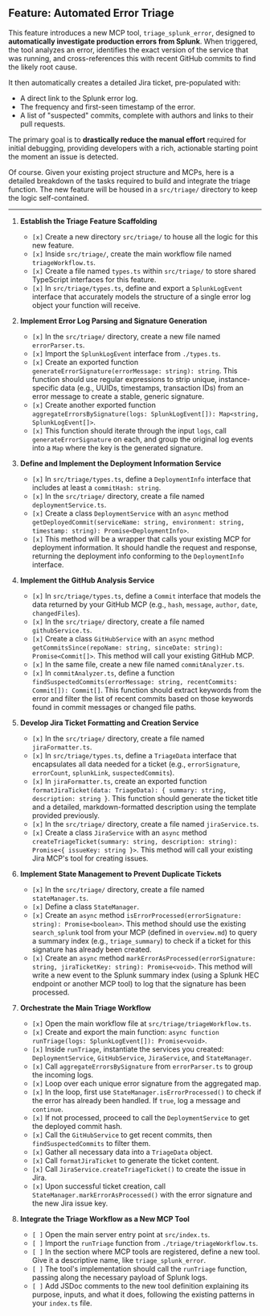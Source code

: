 ## Feature: Automated Error Triage

This feature introduces a new MCP tool, `triage_splunk_error`, designed to **automatically investigate production errors from Splunk**. When triggered, the tool analyzes an error, identifies the exact version of the service that was running, and cross-references this with recent GitHub commits to find the likely root cause.

It then automatically creates a detailed Jira ticket, pre-populated with:
* A direct link to the Splunk error log.
* The frequency and first-seen timestamp of the error.
* A list of "suspected" commits, complete with authors and links to their pull requests.

The primary goal is to **drastically reduce the manual effort** required for initial debugging, providing developers with a rich, actionable starting point the moment an issue is detected.

Of course. Given your existing project structure and MCPs, here is a detailed breakdown of the tasks required to build and integrate the triage function. The new feature will be housed in a `src/triage/` directory to keep the logic self-contained.

***

1.  **Establish the Triage Feature Scaffolding**
    -   `[x]` Create a new directory `src/triage/` to house all the logic for this new feature.
    -   `[x]` Inside `src/triage/`, create the main workflow file named `triageWorkflow.ts`.
    -   `[x]` Create a file named `types.ts` within `src/triage/` to store shared TypeScript interfaces for this feature.
    -   `[x]` In `src/triage/types.ts`, define and export a `SplunkLogEvent` interface that accurately models the structure of a single error log object your function will receive.

2.  **Implement Error Log Parsing and Signature Generation**
    -   `[x]` In the `src/triage/` directory, create a new file named `errorParser.ts`.
    -   `[x]` Import the `SplunkLogEvent` interface from `./types.ts`.
    -   `[x]` Create an exported function `generateErrorSignature(errorMessage: string): string`. This function should use regular expressions to strip unique, instance-specific data (e.g., UUIDs, timestamps, transaction IDs) from an error message to create a stable, generic signature.
    -   `[x]` Create another exported function `aggregateErrorsBySignature(logs: SplunkLogEvent[]): Map<string, SplunkLogEvent[]>`.
    -   `[x]` This function should iterate through the input `logs`, call `generateErrorSignature` on each, and group the original log events into a `Map` where the key is the generated signature.

3.  **Define and Implement the Deployment Information Service**
    -   `[x]` In `src/triage/types.ts`, define a `DeploymentInfo` interface that includes at least a `commitHash: string`.
    -   `[x]` In the `src/triage/` directory, create a file named `deploymentService.ts`.
    -   `[x]` Create a class `DeploymentService` with an `async` method `getDeployedCommit(serviceName: string, environment: string, timestamp: string): Promise<DeploymentInfo>`.
    -   `[x]` This method will be a wrapper that calls your existing MCP for deployment information. It should handle the request and response, returning the deployment info conforming to the `DeploymentInfo` interface.

4.  **Implement the GitHub Analysis Service**
    -   `[x]` In `src/triage/types.ts`, define a `Commit` interface that models the data returned by your GitHub MCP (e.g., `hash`, `message`, `author`, `date`, `changedFiles`).
    -   `[x]` In the `src/triage/` directory, create a file named `githubService.ts`.
    -   `[x]` Create a class `GitHubService` with an `async` method `getCommitsSince(repoName: string, sinceDate: string): Promise<Commit[]>`. This method will call your existing GitHub MCP.
    -   `[x]` In the same file, create a new file named `commitAnalyzer.ts`.
    -   `[x]` In `commitAnalyzer.ts`, define a function `findSuspectedCommits(errorMessage: string, recentCommits: Commit[]): Commit[]`. This function should extract keywords from the error and filter the list of recent commits based on those keywords found in commit messages or changed file paths.

5.  **Develop Jira Ticket Formatting and Creation Service**
    -   `[x]` In the `src/triage/` directory, create a file named `jiraFormatter.ts`.
    -   `[x]` In `src/triage/types.ts`, define a `TriageData` interface that encapsulates all data needed for a ticket (e.g., `errorSignature`, `errorCount`, `splunkLink`, `suspectedCommits`).
    -   `[x]` In `jiraFormatter.ts`, create an exported function `formatJiraTicket(data: TriageData): { summary: string, description: string }`. This function should generate the ticket title and a detailed, markdown-formatted description using the template provided previously.
    -   `[x]` In the `src/triage/` directory, create a file named `jiraService.ts`.
    -   `[x]` Create a class `JiraService` with an `async` method `createTriageTicket(summary: string, description: string): Promise<{ issueKey: string }>`. This method will call your existing Jira MCP's tool for creating issues.

6.  **Implement State Management to Prevent Duplicate Tickets**
    -   `[x]` In the `src/triage/` directory, create a file named `stateManager.ts`.
    -   `[x]` Define a class `StateManager`.
    -   `[x]` Create an `async` method `isErrorProcessed(errorSignature: string): Promise<boolean>`. This method should use the existing `search_splunk` tool from your MCP (defined in `overview.md`) to query a summary index (e.g., `triage_summary`) to check if a ticket for this signature has already been created.
    -   `[x]` Create an `async` method `markErrorAsProcessed(errorSignature: string, jiraTicketKey: string): Promise<void>`. This method will write a new event to the Splunk summary index (using a Splunk HEC endpoint or another MCP tool) to log that the signature has been processed.

7.  **Orchestrate the Main Triage Workflow**
    -   `[x]` Open the main workflow file at `src/triage/triageWorkflow.ts`.
    -   `[x]` Create and export the main function: `async function runTriage(logs: SplunkLogEvent[]): Promise<void>`.
    -   `[x]` Inside `runTriage`, instantiate the services you created: `DeploymentService`, `GitHubService`, `JiraService`, and `StateManager`.
    -   `[x]` Call `aggregateErrorsBySignature` from `errorParser.ts` to group the incoming logs.
    -   `[x]` Loop over each unique error signature from the aggregated map.
    -   `[x]` In the loop, first use `StateManager.isErrorProcessed()` to check if the error has already been handled. If `true`, log a message and `continue`.
    -   `[x]` If not processed, proceed to call the `DeploymentService` to get the deployed commit hash.
    -   `[x]` Call the `GitHubService` to get recent commits, then `findSuspectedCommits` to filter them.
    -   `[x]` Gather all necessary data into a `TriageData` object.
    -   `[x]` Call `formatJiraTicket` to generate the ticket content.
    -   `[x]` Call `JiraService.createTriageTicket()` to create the issue in Jira.
    -   `[x]` Upon successful ticket creation, call `StateManager.markErrorAsProcessed()` with the error signature and the new Jira issue key.

8.  **Integrate the Triage Workflow as a New MCP Tool**
    -   `[ ]` Open the main server entry point at `src/index.ts`.
    -   `[ ]` Import the `runTriage` function from `./triage/triageWorkflow.ts`.
    -   `[ ]` In the section where MCP tools are registered, define a new tool. Give it a descriptive name, like `triage_splunk_error`.
    -   `[ ]` The tool's implementation should call the `runTriage` function, passing along the necessary payload of Splunk logs.
    -   `[ ]` Add JSDoc comments to the new tool definition explaining its purpose, inputs, and what it does, following the existing patterns in your `index.ts` file.